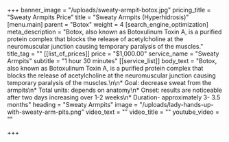 +++
banner_image = "/uploads/sweaty-armpit-botox.jpg"
pricing_title = "Sweaty Armpits Price"
title = "Sweaty Armpits (Hyperhidrosis)"
[menu.main]
parent = "Botox"
weight = 4
[search_engine_optimization]
meta_description = "Botox, also known as Botoxulinum Toxin A, is a purified protein complex that blocks the release of acetylcholine at the neuromuscular junction causing temporary paralysis of the muscles."
title_tag = ""
[[list_of_prices]]
price = "$1,000.00"
service_name = "Sweaty Armpits"
subtitle = "1 hour 30 minutes"
[[service_list]]
body_text = "Botox, also known as Botoxulinum Toxin A, is a purified protein complex that blocks the release of acetylcholine at the neuromuscular junction causing temporary paralysis of the muscles.\n\n* Goal: decrease sweat from the armpits\n* Total units: depends on anatomy\n* Onset: results are noticeable after two days increasing over 1-2 weeks\n* Duration- approximately 3- 3.5 months"
heading = "Sweaty Armpits"
image = "/uploads/lady-hands-up-with-sweaty-arm-pits.png"
video_text = ""
video_title = ""
youtube_video = ""

+++
